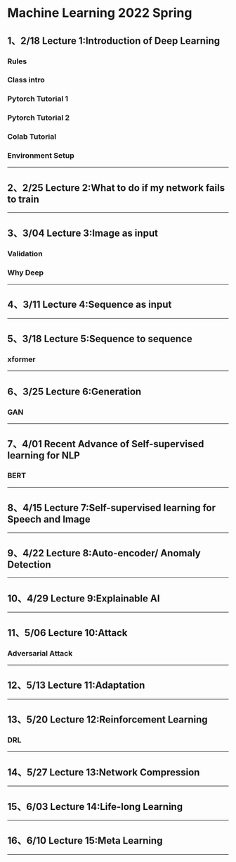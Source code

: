 # Machine Learning 2022 Spring

## 1、2/18 Lecture 1:Introduction of Deep Learning

### Rules

### Class intro

### Pytorch Tutorial 1

### Pytorch Tutorial 2

### Colab Tutorial

### Environment Setup

---

## 2、2/25 Lecture 2:What to do if my network fails to train

---

## 3、3/04 Lecture 3:Image as input

### Validation

### Why Deep

---

## 4、3/11 Lecture 4:Sequence as input

---

## 5、3/18 Lecture 5:Sequence to sequence

### xformer

---

## 6、3/25 Lecture 6:Generation

### GAN

---

## 7、4/01 Recent Advance of Self-supervised learning for NLP

### BERT

---

## 8、4/15 Lecture 7:Self-supervised learning for Speech and Image

---

## 9、4/22 Lecture 8:Auto-encoder/ Anomaly Detection

---

## 10、4/29 Lecture 9:Explainable AI

---

## 11、5/06 Lecture 10:Attack

### Adversarial Attack

---

## 12、5/13 Lecture 11:Adaptation

---

## 13、5/20 Lecture 12:Reinforcement Learning

### DRL

---

## 14、5/27 Lecture 13:Network Compression

---

## 15、6/03 Lecture 14:Life-long Learning

---

## 16、6/10 Lecture 15:Meta Learning

---
